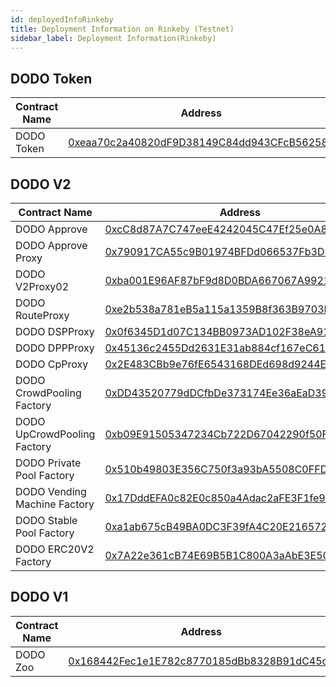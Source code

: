 ```yaml
---
id: deployedInfoRinkeby
title: Deployment Information on Rinkeby (Testnet) 
sidebar_label: Deployment Information(Rinkeby)
---
```


## DODO Token

| Contract Name               | Address                                                                                                              |
| -------------------------   | -------------------------------------------------------------------------------------------------------------------- |
| DODO Token                  | [0xeaa70c2a40820dF9D38149C84dd943CFcB562587](https://rinkeby.etherscan.io/address/0xeaa70c2a40820dF9D38149C84dd943CFcB562587) |

## DODO V2

| Contract Name                  | Address                                                                                                               |
| ------------------------------ | --------------------------------------------------------------------------------------------------------------------- |
| DODO Approve                   | [0xcC8d87A7C747eeE4242045C47Ef25e0A81D56ae3](https://rinkeby.etherscan.io/address/0xcC8d87A7C747eeE4242045C47Ef25e0A81D56ae3) |
| DODO Approve Proxy             | [0x790917CA55c9B01974BFDd066537Fb3DF42Bb0E3](https://rinkeby.etherscan.io/address/0x790917CA55c9B01974BFDd066537Fb3DF42Bb0E3) |
| DODO V2Proxy02                 | [0xba001E96AF87bF9d8D0BDA667067A9921FE6d294](https://rinkeby.etherscan.io/address/0xba001E96AF87bF9d8D0BDA667067A9921FE6d294) |
| DODO RouteProxy                | [0xe2b538a781eB5a115a1359B8f363B9703Fd19dE6](https://rinkeby.etherscan.io/address/0xe2b538a781eB5a115a1359B8f363B9703Fd19dE6) |
| DODO DSPProxy                  | [0x0f6345D1d07C134BB0973AD102F38eA9195F6f78](https://rinkeby.etherscan.io/address/0x0f6345D1d07C134BB0973AD102F38eA9195F6f78) |
| DODO DPPProxy                  | [0x45136c2455Dd2631E31ab884cf167eC618CCf39a](https://rinkeby.etherscan.io/address/0x45136c2455Dd2631E31ab884cf167eC618CCf39a) |
| DODO CpProxy                   | [0x2E483CBb9e76fE6543168DEd698d9244EE1ED8Dd](https://rinkeby.etherscan.io/address/0x2E483CBb9e76fE6543168DEd698d9244EE1ED8Dd) |
| DODO CrowdPooling Factory      | [0xDD43520779dDCfbDe373174Ee36aEaD39771cD4f](https://rinkeby.etherscan.io/address/0xDD43520779dDCfbDe373174Ee36aEaD39771cD4f) |
| DODO UpCrowdPooling Factory    | [0xb09E91505347234Cb722D67042290f50F1C13749](https://rinkeby.etherscan.io/address/0xb09E91505347234Cb722D67042290f50F1C13749) |
| DODO Private Pool Factory      | [0x510b49803E356C750f3a93bA5508C0FFD9f71bDD](https://rinkeby.etherscan.io/address/0x510b49803E356C750f3a93bA5508C0FFD9f71bDD) |
| DODO Vending Machine Factory   | [0x17DddEFA0c82E0c850a4Adac2aFE3F1fe977A242](https://rinkeby.etherscan.io/address/0x17DddEFA0c82E0c850a4Adac2aFE3F1fe977A242) |
| DODO Stable Pool Factory       | [0xa1ab675cB49BA0DC3F39fA4C20E216572A8dD3c8](https://rinkeby.etherscan.io/address/0xa1ab675cB49BA0DC3F39fA4C20E216572A8dD3c8) |
| DODO ERC20V2 Factory           | [0x7A22e361cB74E69B5B1C800A3aAbE3E50e84F4F6](https://rinkeby.etherscan.io/address/0x7A22e361cB74E69B5B1C800A3aAbE3E50e84F4F6) |


## DODO V1

| Contract Name                  | Address                                                                                                               |
| ------------------------------ | --------------------------------------------------------------------------------------------------------------------  |
| DODO Zoo                       | [0x168442Fec1e1E782c8770185dBb8328B91dC45c0](https://rinkeby.etherscan.io/address/0x168442Fec1e1E782c8770185dBb8328B91dC45c0) |


